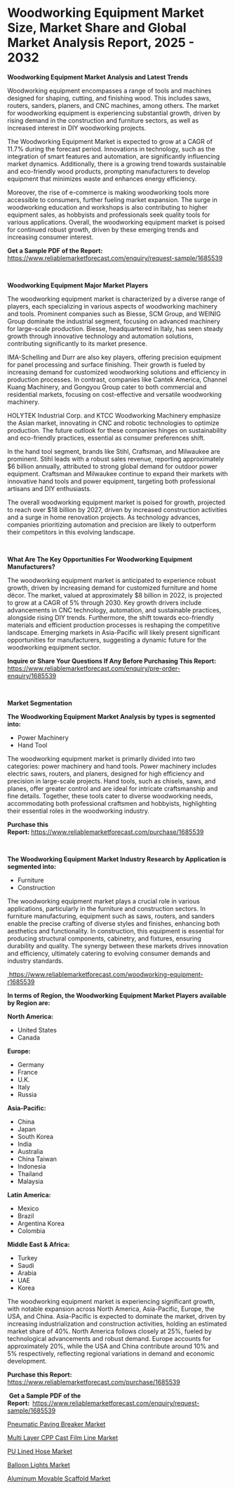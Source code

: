 <p><h1>Woodworking Equipment Market Size, Market Share and Global Market Analysis Report, 2025 - 2032</h1></p><p><strong>Woodworking Equipment Market Analysis and Latest Trends</strong></p>
<p><p>Woodworking equipment encompasses a range of tools and machines designed for shaping, cutting, and finishing wood. This includes saws, routers, sanders, planers, and CNC machines, among others. The market for woodworking equipment is experiencing substantial growth, driven by rising demand in the construction and furniture sectors, as well as increased interest in DIY woodworking projects. </p><p>The Woodworking Equipment Market is expected to grow at a CAGR of 11.7% during the forecast period. Innovations in technology, such as the integration of smart features and automation, are significantly influencing market dynamics. Additionally, there is a growing trend towards sustainable and eco-friendly wood products, prompting manufacturers to develop equipment that minimizes waste and enhances energy efficiency. </p><p>Moreover, the rise of e-commerce is making woodworking tools more accessible to consumers, further fueling market expansion. The surge in woodworking education and workshops is also contributing to higher equipment sales, as hobbyists and professionals seek quality tools for various applications. Overall, the woodworking equipment market is poised for continued robust growth, driven by these emerging trends and increasing consumer interest.</p></p>
<p><strong>Get a Sample PDF of the Report:&nbsp;</strong> <a href="https://www.reliablemarketforecast.com/enquiry/request-sample/1685539?utm_campaign=1169&utm_medium=2&utm_source=Github&utm_content=ia&utm_term=24032025&utm_id=woodworking-equipment">https://www.reliablemarketforecast.com/enquiry/request-sample/1685539</a></p>
<p>&nbsp;</p>
<p><strong>Woodworking Equipment Major Market Players</strong></p>
<p><p>The woodworking equipment market is characterized by a diverse range of players, each specializing in various aspects of woodworking machinery and tools. Prominent companies such as Biesse, SCM Group, and WEINIG Group dominate the industrial segment, focusing on advanced machinery for large-scale production. Biesse, headquartered in Italy, has seen steady growth through innovative technology and automation solutions, contributing significantly to its market presence.</p><p>IMA-Schelling and Durr are also key players, offering precision equipment for panel processing and surface finishing. Their growth is fueled by increasing demand for customized woodworking solutions and efficiency in production processes. In contrast, companies like Cantek America, Channel Kuang Machinery, and Gongyou Group cater to both commercial and residential markets, focusing on cost-effective and versatile woodworking machinery.</p><p>HOLYTEK Industrial Corp. and KTCC Woodworking Machinery emphasize the Asian market, innovating in CNC and robotic technologies to optimize production. The future outlook for these companies hinges on sustainability and eco-friendly practices, essential as consumer preferences shift.</p><p>In the hand tool segment, brands like Stihl, Craftsman, and Milwaukee are prominent. Stihl leads with a robust sales revenue, reporting approximately $6 billion annually, attributed to strong global demand for outdoor power equipment. Craftsman and Milwaukee continue to expand their markets with innovative hand tools and power equipment, targeting both professional artisans and DIY enthusiasts.</p><p>The overall woodworking equipment market is poised for growth, projected to reach over $18 billion by 2027, driven by increased construction activities and a surge in home renovation projects. As technology advances, companies prioritizing automation and precision are likely to outperform their competitors in this evolving landscape.</p></p>
<p>&nbsp;</p>
<p><strong>What Are The Key Opportunities For Woodworking Equipment Manufacturers?</strong></p>
<p><p>The woodworking equipment market is anticipated to experience robust growth, driven by increasing demand for customized furniture and home décor. The market, valued at approximately $8 billion in 2022, is projected to grow at a CAGR of 5% through 2030. Key growth drivers include advancements in CNC technology, automation, and sustainable practices, alongside rising DIY trends. Furthermore, the shift towards eco-friendly materials and efficient production processes is reshaping the competitive landscape. Emerging markets in Asia-Pacific will likely present significant opportunities for manufacturers, suggesting a dynamic future for the woodworking equipment sector.</p></p>
<p><strong>Inquire or Share Your Questions If Any Before Purchasing This Report:</strong> <a href="https://www.reliablemarketforecast.com/enquiry/pre-order-enquiry/1685539?utm_campaign=1169&utm_medium=2&utm_source=Github&utm_content=ia&utm_term=24032025&utm_id=woodworking-equipment">https://www.reliablemarketforecast.com/enquiry/pre-order-enquiry/1685539</a></p>
<p>&nbsp;</p>
<p><strong>Market Segmentation</strong></p>
<p><strong>The Woodworking Equipment Market Analysis by types is segmented into:</strong></p>
<p><ul><li>Power Machinery</li><li>Hand Tool</li></ul></p>
<p><p>The woodworking equipment market is primarily divided into two categories: power machinery and hand tools. Power machinery includes electric saws, routers, and planers, designed for high efficiency and precision in large-scale projects. Hand tools, such as chisels, saws, and planes, offer greater control and are ideal for intricate craftsmanship and fine details. Together, these tools cater to diverse woodworking needs, accommodating both professional craftsmen and hobbyists, highlighting their essential roles in the woodworking industry.</p></p>
<p><strong>Purchase this Report:&nbsp;</strong><a href="https://www.reliablemarketforecast.com/purchase/1685539?utm_campaign=1169&utm_medium=2&utm_source=Github&utm_content=ia&utm_term=24032025&utm_id=woodworking-equipment">https://www.reliablemarketforecast.com/purchase/1685539</a></p>
<p>&nbsp;</p>
<p><strong>The Woodworking Equipment Market Industry Research by Application is segmented into:</strong></p>
<p><ul><li>Furniture</li><li>Construction</li></ul></p>
<p><p>The woodworking equipment market plays a crucial role in various applications, particularly in the furniture and construction sectors. In furniture manufacturing, equipment such as saws, routers, and sanders enable the precise crafting of diverse styles and finishes, enhancing both aesthetics and functionality. In construction, this equipment is essential for producing structural components, cabinetry, and fixtures, ensuring durability and quality. The synergy between these markets drives innovation and efficiency, ultimately catering to evolving consumer demands and industry standards.</p></p>
<p><a href="https://www.reliablemarketforecast.com/woodworking-equipment-r1685539?utm_campaign=1169&utm_medium=2&utm_source=Github&utm_content=ia&utm_term=24032025&utm_id=woodworking-equipment">&nbsp;https://www.reliablemarketforecast.com/woodworking-equipment-r1685539</a></p>
<p><strong>In terms of Region, the Woodworking Equipment Market Players available by Region are:</strong></p>
<p>
    <p> <strong> North America: </strong>
        <ul>
            <li>United States</li>
            <li>Canada</li>
        </ul>
        </p> 
    <p> <strong> Europe: </strong>
        <ul>
            <li>Germany</li>
            <li>France</li>
            <li>U.K.</li>
            <li>Italy</li>
            <li>Russia</li>
        </ul>
        </p> 
    <p> <strong> Asia-Pacific: </strong>
        <ul>
            <li>China</li>
            <li>Japan</li>
            <li>South Korea</li>
            <li>India</li>
            <li>Australia</li>
            <li>China Taiwan</li>
            <li>Indonesia</li>
            <li>Thailand</li>
            <li>Malaysia</li>
        </ul>
        </p> 
    <p> <strong> Latin America: </strong>
        <ul>
            <li>Mexico</li>
            <li>Brazil</li>
            <li>Argentina Korea</li>
            <li>Colombia</li>
        </ul>
        </p> 
    <p> <strong> Middle East & Africa: </strong>
        <ul>
            <li>Turkey</li>
            <li>Saudi</li>
            <li>Arabia</li>
            <li>UAE</li>
            <li>Korea</li>
        </ul>
    </p>
    </p>
<p><p>The woodworking equipment market is experiencing significant growth, with notable expansion across North America, Asia-Pacific, Europe, the USA, and China. Asia-Pacific is expected to dominate the market, driven by increasing industrialization and construction activities, holding an estimated market share of 40%. North America follows closely at 25%, fueled by technological advancements and robust demand. Europe accounts for approximately 20%, while the USA and China contribute around 10% and 5% respectively, reflecting regional variations in demand and economic development.</p></p>
<p><strong>Purchase this Report: </strong><a href="https://www.reliablemarketforecast.com/purchase/1685539?utm_campaign=1169&utm_medium=2&utm_source=Github&utm_content=ia&utm_term=24032025&utm_id=woodworking-equipment">https://www.reliablemarketforecast.com/purchase/1685539</a></p>
<p>&nbsp;<strong>Get a Sample PDF of the Report:&nbsp;&nbsp;</strong><a href="https://www.reliablemarketforecast.com/enquiry/request-sample/1685539?utm_campaign=1169&utm_medium=2&utm_source=Github&utm_content=ia&utm_term=24032025&utm_id=woodworking-equipment">https://www.reliablemarketforecast.com/enquiry/request-sample/1685539</a></p>
<p><strong></strong></p>
<p><p><a href="https://github.com/boudykodumi/Market-Research-Report-List-1/blob/main/pneumatic-paving-breaker-market.md?utm_campaign=1169&utm_medium=2&utm_source=Github&utm_content=ia&utm_term=24032025&utm_id=woodworking-equipment">Pneumatic Paving Breaker Market</a></p><p><a href="https://github.com/belhejmawoue/Market-Research-Report-List-1/blob/main/multi-layer-cpp-cast-film-line-market.md?utm_campaign=1169&utm_medium=2&utm_source=Github&utm_content=ia&utm_term=24032025&utm_id=woodworking-equipment">Multi Layer CPP Cast Film Line Market</a></p><p><a href="https://github.com/kalsirollija/Market-Research-Report-List-1/blob/main/pu-lined-hose-market.md?utm_campaign=1169&utm_medium=2&utm_source=Github&utm_content=ia&utm_term=24032025&utm_id=woodworking-equipment">PU Lined Hose Market</a></p><p><a href="https://github.com/vsiljgestel/Market-Research-Report-List-1/blob/main/balloon-lights-market.md?utm_campaign=1169&utm_medium=2&utm_source=Github&utm_content=ia&utm_term=24032025&utm_id=woodworking-equipment">Balloon Lights Market</a></p><p><a href="https://github.com/akalaihaude/Market-Research-Report-List-1/blob/main/aluminum-movable-scaffold-market.md?utm_campaign=1169&utm_medium=2&utm_source=Github&utm_content=ia&utm_term=24032025&utm_id=woodworking-equipment">Aluminum Movable Scaffold Market</a></p></p>